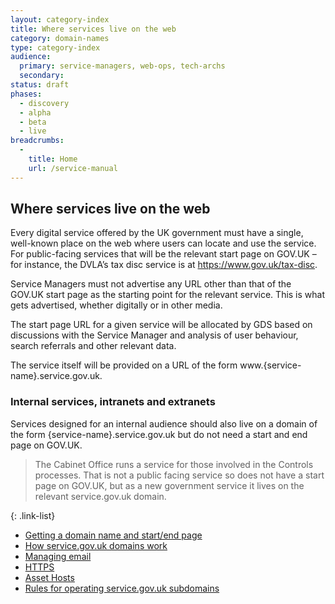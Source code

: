 ```yaml
---
layout: category-index
title: Where services live on the web
category: domain-names
type: category-index
audience:
  primary: service-managers, web-ops, tech-archs
  secondary: 
status: draft
phases:
  - discovery
  - alpha
  - beta
  - live
breadcrumbs:
  -
    title: Home
    url: /service-manual
---
```



## Where services live on the web

Every digital service offered by the UK government must have a single, well-known place on the web where users can locate and use the service. For public-facing services that will be the relevant start page on GOV.UK – for instance, the DVLA’s tax disc service is at https://www.gov.uk/tax-disc.

Service Managers must not advertise any URL other than that of the GOV.UK start page as the starting point for the relevant service. This is what gets advertised, whether digitally or in other media.

The start page URL for a given service will be allocated by GDS based on discussions with the Service Manager and analysis of user behaviour, search referrals and other relevant data.

The service itself will be provided on a URL of the form www.{service-name}.service.gov.uk.

### Internal services, intranets and extranets

Services designed for an internal audience should also live on a domain of the form {service-name}.service.gov.uk but do not need a start and end page on GOV.UK.

> The Cabinet Office runs a service for those involved in the Controls processes. That is not a public facing service so does not have a start page on GOV.UK, but as a new government service it lives on the relevant service.gov.uk domain.


{: .link-list} 
* [Getting a domain name and start/end page](/service-manual/domain-names/setting-up.html)
* [How service.gov.uk domains work](/service-manual/domain-names/how-they-work.html)
* [Managing email](/service-manual/domain-names/email.html)
* [HTTPS](/service-manual/domain-names/https.html)
* [Asset Hosts](/service-manual/domain-names/asset-hosts.html)
* [Rules for operating service.gov.uk subdomains](/service-manual/operations/operating-servicegovuk-subdomains.html)

